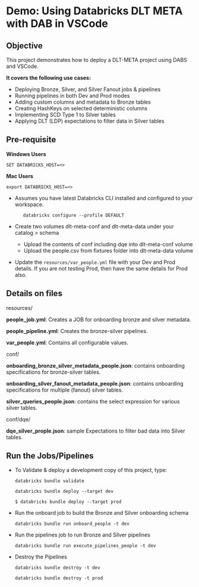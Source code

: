 # Demo: Using Databricks DLT META with DAB in VSCode

## Objective

This project demonstrates how to deploy a DLT-META project using DABS and VSCode.

**It covers the following use cases:**

- Deploying Bronze, Silver, and Silver Fanout jobs & pipelines
- Running pipelines in both Dev and Prod modes
- Adding custom columns and metadata to Bronze tables
- Creating HashKeys on selected deterministic columns
- Implementing SCD Type 1 to Silver tables
- Applying DLT (LDP) expectations to filter data in Silver tables

## Pre-requisite

**Windows Users**

```
SET DATABRICKS_HOST=<>
```

**Mac Users**

```
export DATABRICKS_HOST=<>
```

- Assumes you have latest Databricks CLI installed and configured to your workspace.
  
   ```
      databricks configure --profile DEFAULT
   ```
- Create two volumes dlt-meta-conf and dlt-meta-data under your catalog > schema
  - Upload the contents of conf including dqe into dlt-meta-conf volume
  - Upload the people.csv from fixtures folder into dlt-meta-data volume

- Update the ```resources/var_people.yml``` file with your Dev and Prod details. If you are not testing Prod, then have the same details for Prod also.

## Details on files

resources/

   **people_job.yml**: Creates a JOB for onboarding bronze and silver metadata.

   **people_pipeline.yml**: Creates the bronze-silver pipelines.

   **var_people.yml**: Contains all configurable values.

conf/

   **onboarding_bronze_silver_metadata_people.json**: contains onboarding specifications for bronze-silver tables.

   **onboarding_silver_fanout_metadata_people.json**: contains onboarding specifications for multiple (fanout) silver tables.

   **silver_queries_people.json**: contains the select expression for various silver tables.

conf/dqe/

   **dqe_silver_prople.json**: sample Expectations to filter bad data into Silver tables.


## Run the Jobs/Pipelines

- To Validate & deploy a development copy of this project, type:
   
   ```
   databricks bundle validate
   ```
    ```
    databricks bundle deploy --target dev
    ```

   ```
   $ databricks bundle deploy --target prod
   ```

- Run the onboard job to build the Bronze and Silver onboarding schema
   
   ```
   databricks bundle run onboard_people -t dev
   ```

- Run the pipelines job to run Bronze and Silver pipelines

   ```
   databricks bundle run execute_pipelines_people -t dev
   ```

- Destroy the Pipelines

   ```
   databricks bundle destroy -t dev
   ```

   ```
   databricks bundle destroy -t prod
   ```

